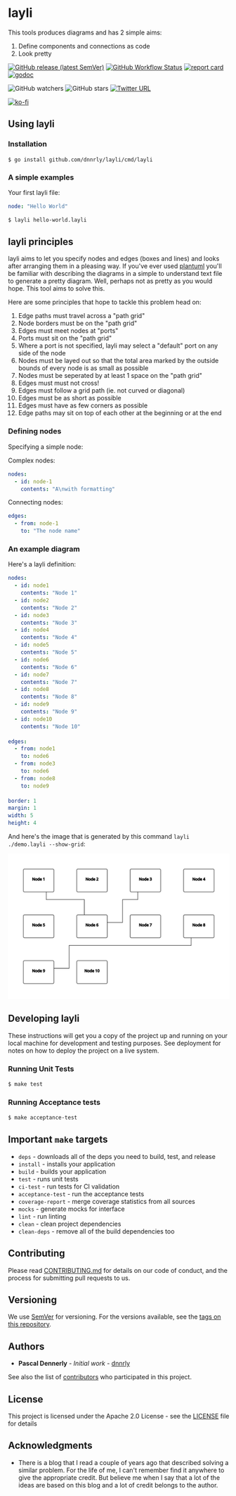 # layli

This tools produces diagrams and has 2 simple aims:

1. Define components and connections as code
2. Look pretty

[![GitHub release (latest SemVer)](https://img.shields.io/github/v/release/dnnrly/layli)](https://github.com/dnnrly/layli/releases/latest)
[![GitHub Workflow Status](https://img.shields.io/github/actions/workflow/status/dnnrly/layli/release.yml?branch=master)](https://github.com/dnnrly/layli/actions/workflows/release.yml?branch=master)
[![report card](https://goreportcard.com/badge/github.com/dnnrly/layli)](https://goreportcard.com/report/github.com/dnnrly/layli)
[![godoc](https://godoc.org/github.com/dnnrly/layli?status.svg)](http://godoc.org/github.com/dnnrly/layli)

![GitHub watchers](https://img.shields.io/github/watchers/dnnrly/layli?style=social)
![GitHub stars](https://img.shields.io/github/stars/dnnrly/layli?style=social)
[![Twitter URL](https://img.shields.io/twitter/url?style=social&url=https%3A%2F%2Fgithub.com%2Fdnnrly%2Flayli)](https://twitter.com/intent/tweet?url=https://github.com/dnnrly/layli)


[![ko-fi](https://www.ko-fi.com/img/githubbutton_sm.svg)](https://ko-fi.com/W7W414S4U)

## Using layli

### Installation

```
$ go install github.com/dnnrly/layli/cmd/layli
```

### A simple examples

Your first layli file:
```yml
node: "Hello World"
```

```bash
$ layli hello-world.layli
```

## layli principles

layli aims to let you specify nodes and edges (boxes and lines) and looks after arranging them in a pleasing way. If you've ever used [plantuml](https://plantuml.com) you'll be familiar with describing the diagrams in a simple to understand text file to generate a pretty diagram. Well, perhaps not as pretty as you would hope. This tool aims to solve this.

Here are some principles that hope to tackle this problem head on:

1. Edge paths must travel across a "path grid"
2. Node borders must be on the "path grid"
3. Edges must meet nodes at "ports"
4. Ports must sit on the "path grid"
5. Where a port is not specified, layli may select a "default" port on any side of the node
6. Nodes must be layed out so that the total area marked by the outside bounds of every node is as small as possible
7. Nodes must be seperated by at least 1 space on the "path grid"
8.  Edges must must not cross!
9.  Edges must follow a grid path (ie. not curved or diagonal)
10. Edges must be as short as possible
11. Edges must have as few corners as possible
12. Edge paths may sit on top of each other at the beginning or at the end



### Defining nodes

Specifying a simple node:

Complex nodes:
```yml
nodes:
  - id: node-1
    contents: "A\nwith formatting"
```

Connecting nodes:

```yml
edges:
  - from: node-1
    to: "The node name"
```

### An example diagram

Here's a layli definition:

```yaml
nodes:
  - id: node1
    contents: "Node 1"
  - id: node2
    contents: "Node 2"
  - id: node3
    contents: "Node 3"
  - id: node4
    contents: "Node 4"
  - id: node5
    contents: "Node 5"
  - id: node6
    contents: "Node 6"
  - id: node7
    contents: "Node 7"
  - id: node8
    contents: "Node 8"
  - id: node9
    contents: "Node 9"
  - id: node10
    contents: "Node 10"

edges:
  - from: node1
    to: node6
  - from: node3
    to: node6
  - from: node8
    to: node9

border: 1
margin: 1
width: 5
height: 4

```

And here's the image that is generated by this command `layli ./demo.layli --show-grid`:

<img src="/demo.svg" alt="Demonstration image" />

## Developing layli

These instructions will get you a copy of the project up and running on your local machine for development and testing purposes. See deployment for notes on how to deploy the project on a live system.


### Running Unit Tests

```bash
$ make test
```

### Running Acceptance tests

```bash
$ make acceptance-test
```

## Important `make` targets

* `deps` - downloads all of the deps you need to build, test, and release
* `install` - installs your application
* `build` - builds your application
* `test` - runs unit tests
* `ci-test` - run tests for CI validation
* `acceptance-test` - run the acceptance tests
* `coverage-report` - merge coverage statistics from all sources
* `mocks` - generate mocks for interface
* `lint` -  run linting
* `clean` - clean project dependencies
* `clean-deps` - remove all of the build dependencies too


## Contributing

Please read [CONTRIBUTING.md](CONTRIBUTING.md) for details on our code of conduct, and the process for submitting pull requests to us.

## Versioning

We use [SemVer](http://semver.org/) for versioning. For the versions available, see the [tags on this repository](https://github.com/dnnrly/layli/tags). 

## Authors

* **Pascal Dennerly** - *Initial work* - [dnnrly](https://github.com/dnnrly)

See also the list of [contributors](https://github.com/dnnrly/layli/contributors) who participated in this project.

## License

This project is licensed under the Apache 2.0 License - see the [LICENSE](LICENSE) file for details

## Acknowledgments

* There is a blog that I read a couple of years ago that described solving a similar problem. For the life of me, I can't remember find it anywhere to give the appropriate credit. But believe me when I say that a lot of the ideas are based on this blog and a lot of credit belongs to the author.
